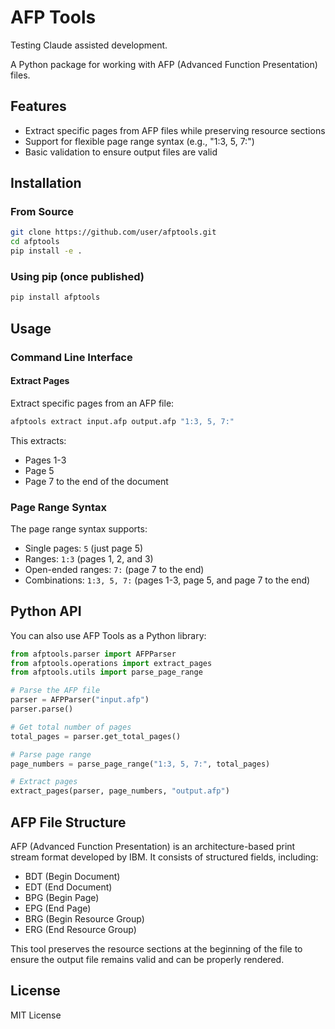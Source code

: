 # AFP Tools

Testing Claude assisted development.

A Python package for working with AFP (Advanced Function Presentation) files.

## Features

- Extract specific pages from AFP files while preserving resource sections
- Support for flexible page range syntax (e.g., "1:3, 5, 7:")
- Basic validation to ensure output files are valid

## Installation

### From Source

```bash
git clone https://github.com/user/afptools.git
cd afptools
pip install -e .
```

### Using pip (once published)

```bash
pip install afptools
```

## Usage

### Command Line Interface

#### Extract Pages

Extract specific pages from an AFP file:

```bash
afptools extract input.afp output.afp "1:3, 5, 7:"
```

This extracts:
- Pages 1-3
- Page 5
- Page 7 to the end of the document

### Page Range Syntax

The page range syntax supports:

- Single pages: `5` (just page 5)
- Ranges: `1:3` (pages 1, 2, and 3)
- Open-ended ranges: `7:` (page 7 to the end)
- Combinations: `1:3, 5, 7:` (pages 1-3, page 5, and page 7 to the end)

## Python API

You can also use AFP Tools as a Python library:

```python
from afptools.parser import AFPParser
from afptools.operations import extract_pages
from afptools.utils import parse_page_range

# Parse the AFP file
parser = AFPParser("input.afp")
parser.parse()

# Get total number of pages
total_pages = parser.get_total_pages()

# Parse page range
page_numbers = parse_page_range("1:3, 5, 7:", total_pages)

# Extract pages
extract_pages(parser, page_numbers, "output.afp")
```

## AFP File Structure

AFP (Advanced Function Presentation) is an architecture-based print stream format developed by IBM. It consists of structured fields, including:

- BDT (Begin Document)
- EDT (End Document)
- BPG (Begin Page)
- EPG (End Page)
- BRG (Begin Resource Group)
- ERG (End Resource Group)

This tool preserves the resource sections at the beginning of the file to ensure the output file remains valid and can be properly rendered.

## License

MIT License
